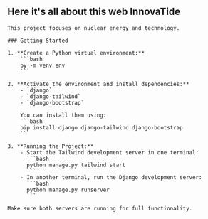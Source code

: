 ## Here it's all about this web InnovaTide

    This project focuses on nuclear energy and technology.

    ### Getting Started

    1. **Create a Python virtual environment:**
        ```bash
        py -m venv env
        ```

    2. **Activate the environment and install dependencies:**
        - `django`
        - `django-tailwind`
        - `django-bootstrap`

        You can install them using:
        ```bash
        pip install django django-tailwind django-bootstrap
        ```

    3. **Running the Project:**
        - Start the Tailwind development server in one terminal:
          ```bash
          python manage.py tailwind start
          ```
        - In another terminal, run the Django development server:
          ```bash
          python manage.py runserver
          ```

    Make sure both servers are running for full functionality.